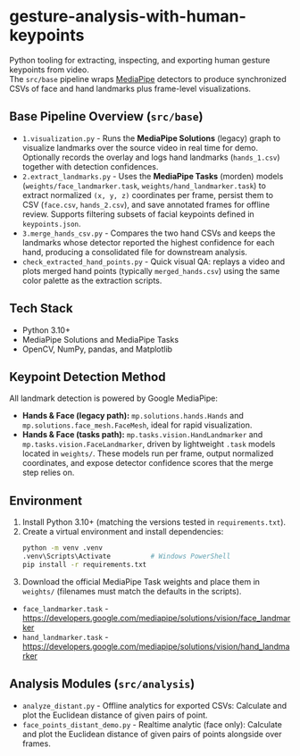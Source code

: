 # gesture-analysis-with-human-keypoints

Python tooling for extracting, inspecting, and exporting human gesture keypoints from video.  
The `src/base` pipeline wraps [MediaPipe](https://developers.google.com/mediapipe) detectors to produce synchronized CSVs of face and hand landmarks plus frame-level visualizations.

## Base Pipeline Overview (`src/base`)
- `1.visualization.py` - Runs the **MediaPipe Solutions** (legacy) graph to visualize landmarks over the source video in real time for demo. Optionally records the overlay and logs hand landmarks (`hands_1.csv`) together with detection confidences.
- `2.extract_landmarks.py` - Uses the **MediaPipe Tasks** (morden) models (`weights/face_landmarker.task`, `weights/hand_landmarker.task`) to extract normalized `(x, y, z)` coordinates per frame, persist them to CSV (`face.csv`, `hands_2.csv`), and save annotated frames for offline review. Supports filtering subsets of facial keypoints defined in `keypoints.json`.
- `3.merge_hands_csv.py` - Compares the two hand CSVs and keeps the landmarks whose detector reported the highest confidence for each hand, producing a consolidated file for downstream analysis.
- `check_extracted_hand_points.py` - Quick visual QA: replays a video and plots merged hand points (typically `merged_hands.csv`) using the same color palette as the extraction scripts.

## Tech Stack
- Python 3.10+
- MediaPipe Solutions and MediaPipe Tasks
- OpenCV, NumPy, pandas, and Matplotlib

## Keypoint Detection Method
All landmark detection is powered by Google MediaPipe:
- **Hands & Face (legacy path):** `mp.solutions.hands.Hands` and `mp.solutions.face_mesh.FaceMesh`, ideal for rapid visualization.
- **Hands & Face (tasks path):** `mp.tasks.vision.HandLandmarker` and `mp.tasks.vision.FaceLandmarker`, driven by lightweight `.task` models located in `weights/`. These models run per frame, output normalized coordinates, and expose detector confidence scores that the merge step relies on.

## Environment
1. Install Python 3.10+ (matching the versions tested in `requirements.txt`).
2. Create a virtual environment and install dependencies:
   ```bash
   python -m venv .venv
   .venv\Scripts\Activate          # Windows PowerShell
   pip install -r requirements.txt
   ```
3. Download the official MediaPipe Task weights and place them in `weights/` (filenames must match the defaults in the scripts).  
- `face_landmarker.task` - https://developers.google.com/mediapipe/solutions/vision/face_landmarker  
- `hand_landmarker.task` - https://developers.google.com/mediapipe/solutions/vision/hand_landmarker

## Analysis Modules (`src/analysis`)
- `analyze_distant.py` - Offline analytics for exported CSVs: Calculate and plot the Euclidean distance of given pairs of point. 
- `face_points_distant_demo.py` - Realtime analytic (face only): Calculate and plot the Euclidean distance of given pairs of points alongside over frames.
